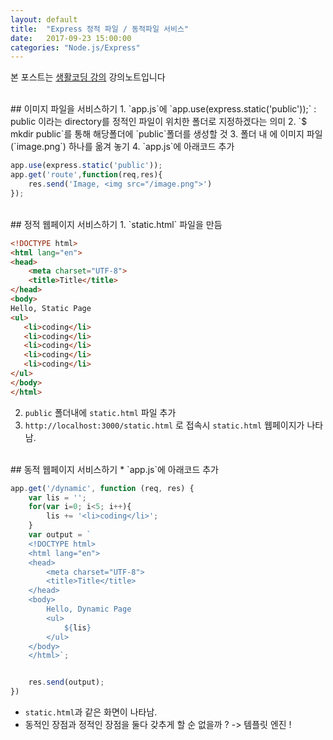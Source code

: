 ```yaml
---
layout: default
title:  "Express 정적 파일 / 동적파일 서비스"
date:   2017-09-23 15:00:00
categories: "Node.js/Express"
---
```


본 포스트는 [생활코딩 강의](https://www.inflearn.com/course/nodejs-강좌-생활코딩) 강의노트입니다


<br>
## 이미지 파일을 서비스하기
1. `app.js`에 `app.use(express.static('public'));` : public 이라는 directory를 정적인 파일이 위치한 폴더로 지정하겠다는 의미
2. `$ mkdir public`를 통해 해당폴더에 `public`폴더를 생성할 것
3. 폴더 내 에 이미지 파일(`image.png`) 하나를 옮겨 놓기
4. `app.js`에 아래코드 추가

```javascript
app.use(express.static('public'));
app.get('route',function(req,res){
    res.send('Image, <img src="/image.png">')
});
```

<br>
## 정적 웹페이지 서비스하기
1. `static.html` 파일을 만듬

```html
<!DOCTYPE html>
<html lang="en">
<head>
    <meta charset="UTF-8">
    <title>Title</title>
</head>
<body>
Hello, Static Page
<ul>
   <li>coding</li>
   <li>coding</li>
   <li>coding</li>
   <li>coding</li>
   <li>coding</li>
</ul>
</body>
</html>
```

2. `public` 폴더내에 `static.html` 파일 추가
3. `http://localhost:3000/static.html` 로 접속시 `static.html` 웹페이지가 나타남.


<br>
## 동적 웹페이지 서비스하기
* `app.js`에 아래코드 추가

```javascript
app.get('/dynamic', function (req, res) {
    var lis = '';
    for(var i=0; i<5; i++){
        lis += '<li>coding</li>';
    }
    var output = `
    <!DOCTYPE html>
    <html lang="en">
    <head>
        <meta charset="UTF-8">
        <title>Title</title>
    </head>
    <body>
        Hello, Dynamic Page
        <ul>
            ${lis}
        </ul>
    </body>
    </html>`;


    res.send(output);
})
```

* `static.html`과 같은 화면이 나타남.
* 동적인 장점과 정적인 장점을 둘다 갖추게 할 순 없을까 ? -> 템플릿 엔진 !



